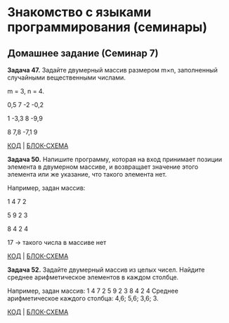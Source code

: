 # Знакомство с языками программирования (семинары)
## Домашнее задание (Семинар 7)

**Задача 47.** Задайте двумерный массив размером m×n, заполненный случайными вещественными числами.

m = 3, n = 4.

0,5 7 -2 -0,2

1 -3,3 8 -9,9

8 7,8 -7,1 9

[КОД](dz1/Program.cs) | [БЛОК-СХЕМА](dz1/diagram.drawio.png)

**Задача 50.** Напишите программу, которая на вход принимает позиции элемента в двумерном массиве, и возвращает значение этого элемента или же указание, что такого элемента нет.

Например, задан массив:

1 4 7 2

5 9 2 3

8 4 2 4

17 -> такого числа в массиве нет

[КОД](dz2/Program.cs) | [БЛОК-СХЕМА](dz2/diagram.drawio.png)

**Задача 52.** Задайте двумерный массив из целых чисел. Найдите среднее арифметическое элементов в каждом столбце.

Например, задан массив:
1 4 7 2
5 9 2 3
8 4 2 4
Среднее арифметическое каждого столбца: 
4,6; 5,6; 3,6; 3.

[КОД](dz3/Program.cs) | [БЛОК-СХЕМА](dz3/diagram.drawio.png)